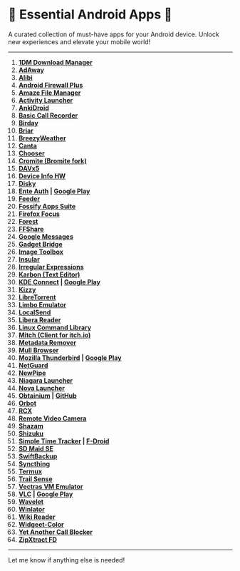 # 🌟 **Essential Android Apps** 🌟  
A curated collection of must-have apps for your Android device. Unlock new experiences and elevate your mobile world!


---

1. **[1DM Download Manager](https://play.google.com/store/apps/details?id=idm.internet.download.manager&hl=en_IN)**  
2. **[AdAway](https://f-droid.org/en/packages/org.adaway/)**  
3. **[Alibi](https://f-droid.org/en/packages/app.myzel394.alibi/)**  
4. **[Android Firewall Plus](https://play.google.com/store/apps/details?id=dev.ukanth.ufirewall&hl=en_IN)**  
5. **[Amaze File Manager](https://f-droid.org/packages/com.amaze.filemanager/)**  
6. **[Activity Launcher](https://play.google.com/store/apps/details?id=de.szalkowski.activitylauncher&hl=en_IN)**  
7. **[AnkiDroid](https://play.google.com/store/apps/details?id=com.ichi2.anki&hl=en_IN)**  
8. **[Basic Call Recorder](https://github.com/nicorac/bcr-gui/releases)**  
9. **[Birday](https://f-droid.org/en/packages/com.minar.birday/)**  
10. **[Briar](https://play.google.com/store/apps/details?id=org.briarproject.briar.android&hl=en_IN)**  
11. **[BreezyWeather](https://github.com/breezy-weather/breezy-weather/releases)**  
12. **[Canta](https://f-droid.org/en/packages/org.samo_lego.canta/)**  
13. **[Chooser](https://f-droid.org/en/packages/com.uravgcode.chooser/)**  
14. **[Cromite (Bromite fork)](https://github.com/uazo/cromite/releases)**  
15. **[DAVx5](https://f-droid.org/en/packages/at.bitfire.davdroid/)**  
16. **[Device Info HW](https://play.google.com/store/apps/details?id=ru.andr7e.deviceinfohw&hl=en_IN)**  
17. **[Disky](https://f-droid.org/packages/de.felixnuesse.disky/)**  
18. **[Ente Auth](https://f-droid.org/packages/io.ente.auth/) | [Google Play](https://play.google.com/store/apps/details?id=io.ente.auth&hl=en)**  
19. **[Feeder](https://play.google.com/store/apps/details?id=com.nononsenseapps.feeder.play&hl=en_IN)**  
20. **[Fossify Apps Suite](https://f-droid.org/en/packages/org.fossify.phone/)**  
21. **[Firefox Focus](https://play.google.com/store/apps/details?id=org.mozilla.focus&hl=en_IN)**  
22. **[Forest](https://play.google.com/store/apps/details?id=cc.forestapp&hl=en_IN)**  
23. **[FFShare](https://f-droid.org/en/packages/com.caydey.ffshare/)**  
24. **[Google Messages](https://play.google.com/store/apps/details?id=com.google.android.apps.messaging&hl=en_IN)**  
25. **[Gadget Bridge](https://f-droid.org/packages/nodomain.freeyourgadget.gadgetbridge/)**  
26. **[Image Toolbox](https://f-droid.org/en/packages/ru.tech.imageresizershrinker/)**  
27. **[Insular](https://f-droid.org/en/packages/com.oasisfeng.island.fdroid/)**  
28. **[Irregular Expressions](https://f-droid.org/en/packages/mf.asciitext.lite/)**  
29. **[Karbon (Text Editor)](https://f-droid.org/en/packages/com.rk.xededitor/)**  
30. **[KDE Connect](https://f-droid.org/en/packages/org.kde.kdeconnect_tp/) | [Google Play](https://play.google.com/store/apps/details?id=org.kde.kdeconnect_tp)**  
31. **[Kizzy](https://github.com/dead8309/Kizzy/releases)**  
32. **[LibreTorrent](https://f-droid.org/en/packages/org.proninyaroslav.libretorrent/)**  
33. **[Limbo Emulator](https://virtualmachinery.weebly.com/limbo-downloads.html)**  
34. **[LocalSend](https://play.google.com/store/apps/details?id=org.localsend.localsend_app)**  
35. **[Libera Reader](https://f-droid.org/en/packages/com.foobnix.pro.pdf.reader/)**  
36. **[Linux Command Library](https://f-droid.org/en/packages/com.inspiredandroid.linuxcommandbibliotheca/)**  
37. **[Mitch (Client for itch.io)](https://f-droid.org/packages/ua.gardenapple.itchupdater/)**  
38. **[Metadata Remover](https://f-droid.org/en/packages/rocks.poopjournal.metadataremover/)**  
39. **[Mull Browser](https://f-droid.org/en/packages/us.spotco.fennec_dos/)**  
40. **[Mozilla Thunderbird](https://f-droid.org/packages/net.thunderbird.android/) | [Google Play](https://play.google.com/store/apps/details?id=net.thunderbird.android)**  
41. **[NetGuard](https://play.google.com/store/apps/details?id=eu.faircode.netguard&hl=en_IN)**  
42. **[NewPipe](https://f-droid.org/packages/org.schabi.newpipe/)**  
43. **[Niagara Launcher](https://play.google.com/store/apps/details?id=bitpit.launcher&hl=en_IN)**  
44. **[Nova Launcher](https://play.google.com/store/apps/details?id=com.teslacoilsw.launcher)**  
45. **[Obtainium](https://obtainium.imranr.dev/) | [GitHub](https://github.com/ImranR98/Obtainium/releases)**  
46. **[Orbot](https://play.google.com/store/apps/details?id=org.torproject.android&hl=en_IN)**  
47. **[RCX](https://play.google.com/store/apps/details?id=io.github.x0b.rcx&hl=en_IN)**  
48. **[Remote Video Camera](https://f-droid.org/en/packages/org.avmedia.remotevideocam/)**  
49. **[Shazam](https://play.google.com/store/apps/details?id=com.shazam.android)**  
50. **[Shizuku](https://play.google.com/store/apps/details?id=moe.shizuku.privileged.api&hl=en_IN)**  
51. **[Simple Time Tracker](https://play.google.com/store/apps/details?id=com.razeeman.util.simpletimetracker) | [F-Droid](https://f-droid.org/packages/com.razeeman.util.simpletimetracker/)**  
52. **[SD Maid SE](https://play.google.com/store/apps/details?id=eu.darken.sdmse&hl=en_IN)**  
53. **[SwiftBackup](https://play.google.com/store/apps/details?id=org.swiftapps.swiftbackup&hl=en_IN)**  
54. **[Syncthing](https://play.google.com/store/apps/details?id=com.github.catfriend1.syncthingandroid&hl=en_IN)**  
55. **[Termux](https://f-droid.org/en/packages/com.termux/)**  
56. **[Trail Sense](https://play.google.com/store/apps/details?id=com.kylecorry.trail_sense&hl=en_IN)**  
57. **[Vectras VM Emulator](https://vectras.vercel.app/download.html)**  
58. **[VLC](https://f-droid.org/en/packages/org.videolan.vlc/) | [Google Play](https://play.google.com/store/apps/details?id=org.videolan.vlc&hl=en_IN)**  
59. **[Wavelet](https://play.google.com/store/apps/details?id=com.pittvandewitt.wavelet&hl=en_IN)**  
60. **[Winlator](https://winlator.org/)**  
61. **[Wiki Reader](https://f-droid.org/en/packages/org.nsh07.wikireader/)**  
62. **[Widgeet-Color](https://play.google.com/store/apps/details?id=art.widgeet.android&hl=en)**  
63. **[Yet Another Call Blocker](https://f-droid.org/en/packages/dummydomain.yetanothercallblocker/)**  
64. **[ZipXtract FD](https://f-droid.org/en/packages/com.wirelessalien.zipxtract/)**

---

Let me know if anything else is needed!
